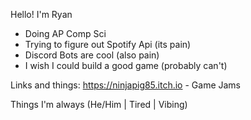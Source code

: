 Hello!
I'm Ryan

- Doing AP Comp Sci
- Trying to figure out Spotify Api (its pain)
- Discord Bots are cool (also pain)
- I wish I could build a good game (probably can't)

Links and things:
https://ninjapig85.itch.io - Game Jams

Things I'm always (He/Him | Tired | Vibing)
